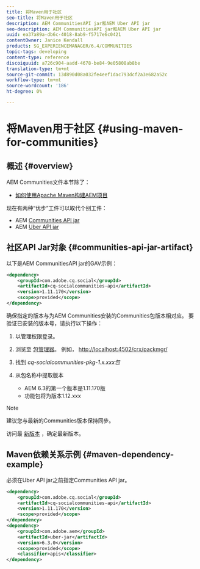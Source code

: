```yaml
---
title: 将Maven用于社区
seo-title: 将Maven用于社区
description: AEM CommunitiesAPI jar和AEM Uber API jar
seo-description: AEM CommunitiesAPI jar和AEM Uber API jar
uuid: ea37a89a-db6c-4018-8ab9-f5717e6c0421
contentOwner: Janice Kendall
products: SG_EXPERIENCEMANAGER/6.4/COMMUNITIES
topic-tags: developing
content-type: reference
discoiquuid: a726c904-aadd-4678-be84-9e05808ab8be
translation-type: tm+mt
source-git-commit: 13d890d08a032fe4eef1dac793dcf2a3e682a52c
workflow-type: tm+mt
source-wordcount: '186'
ht-degree: 0%

---
```



# 将Maven用于社区 {#using-maven-for-communities}

## 概述 {#overview}

AEM Communities文件本节除了：

* [如何使用Apache Maven构建AEM项目](../../help/sites-developing/ht-projects-maven.md)

现在有两种“优步”工件可以取代个别工件：

* AEM [Communities API jar](#communities-api-jar-artifact)
* AEM [Uber API jar](../../help/sites-developing/ht-projects-maven.md#what-is-the-uberjar)

## 社区API Jar对象 {#communities-api-jar-artifact}

以下是AEM CommunitiesAPI jar的GAV示例：

```xml
<dependency>
    <groupId>com.adobe.cq.social</groupId>
    <artifactId>cq-socialcommunities-api</artifactId>
    <version>1.11.170</version>
    <scope>provided</scope>
</dependency>
```

确保指定的版本与为AEM Communities安装的Communities包版本相对应。 要验证已安装的版本号，请执行以下操作：

1. 以管理权限登录。
2. 浏览至 [包管理器](../../help/sites-administering/package-manager.md)。 例如， [http://localhost:4502/crx/packmgr/](http://localhost:4502/crx/packmgr/)

3. 找到 *cq-socialcommunities-pkg-1.x.xxx包*
4. 从包名称中提取版本
   * AEM 6.3的第一个版本是1.11.170版
   * 功能包将为版本1.12.xxx

>[!NOTE]
>
>建议您与最新的Communities版本保持同步。
>
>访问最 [新版本](deploy-communities.md#latest-releases) ，确定最新版本。

## Maven依赖关系示例 {#maven-dependency-example}

必须在Uber API jar之前指定Communities API jar。

```xml
<dependency>
    <groupId>com.adobe.cq.social</groupId>
    <artifactId>cq-socialcommunities-api</artifactId>
    <version>1.11.170</version>
    <scope>provided</scope>
</dependency>
<dependency>
    <groupId>com.adobe.aem</groupId>
    <artifactId>uber-jar</artifactId>
    <version>6.3.0</version>
    <scope>provided</scope>
    <classifier>apis</classifier>
</dependency>
```
